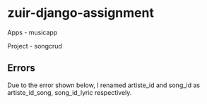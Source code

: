 # zuir-django-assignment

Apps - musicapp

Project - songcrud

## Errors

Due to the error shown below, I renamed artiste_id and song_id as artiste_id_song, song_id_lyric respectively.

